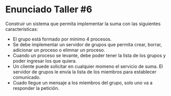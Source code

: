 # Enunciado Taller #6

Construir un sistema que permita implementar la suma con las siguientes características:

+ El grupo está formado por mínimo 4 procesos.
+ Se debe implementar un servidor de grupos que permita crear, borrar, adicionar un proceso o elimnar un proceso.
+ Cuando un proceso se levante, debe poder tener la lista de los grupos y poder ingresar los que quiera.
+ Un cliente puede solicitar en cualquier momeno el servicio de suma. El servidor de grupos le envía la lista de los miembros para establecer comunicado.
+ Cuado llegue un mensaje a los miembros del grupo, solo uno va a responder la petición.